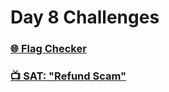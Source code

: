 # Day 8 Challenges  
### [🌐 Flag Checker](https://github.com/taywave/CTFs/edit/main/Huntress/Challenges/Day8/FlagChecker.md)
### [📺 SAT: "Refund Scam"](https://github.com/taywave/CTFs/edit/main/Huntress/Challenges/Day8/day8.md)
